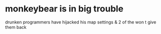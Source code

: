 # monkeybear  is in big trouble
drunken programmers have hijacked
his map settings & 2 of the won t
give them back
